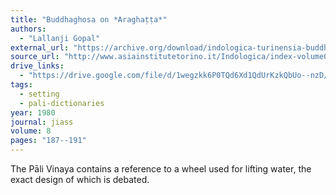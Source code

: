```yaml
---
title: "Buddhaghosa on *Araghaṭṭa*"
authors:
  - "Lallanji Gopal"
external_url: "https://archive.org/download/indologica-turinensia-buddhismo/Araghatta_text.pdf"
source_url: "http://www.asiainstitutetorino.it/Indologica/index-volume08-09.asp"
drive_links:
  - "https://drive.google.com/file/d/1wegzkk6P0TQd6Xd1QdUrKzkQbUo--nzD/view?usp=drivesdk"
tags:
  - setting
  - pali-dictionaries
year: 1980
journal: jiass
volume: 8
pages: "187--191"
---
```


The Pāli Vinaya contains a reference to a wheel used for lifting water, the exact design of which is debated.
